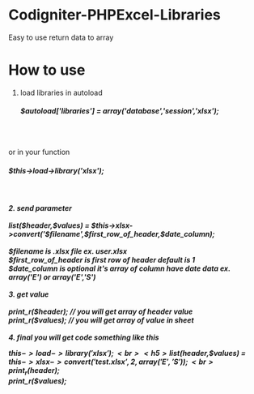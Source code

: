 # Codigniter-PHPExcel-Libraries
Easy to use return data to array

<h1>How to use</h1>

1. load libraries in autoload <br>
   <h5>$autoload['libraries'] = array('database','session','xlsx');<h5> <br>
or in your function <br>
<h5>$this->load->library('xlsx');<h5>
<br><br>
2. send parameter <br><br>
list($header,$values) = $this->xlsx->convert('<b>$filename</b>',<b>$first_row_of_header</b>,<b>$date_column</b>); <br><br>
<b>$filename</b> is .xlsx file ex. <b>user.xlsx</b> <br>
<b>$first_row_of_header</b> is first row of header default is <b>1</b> <br>
<b>$date_column</b> is optional it's array of column have date data ex.<b> array('E') or array('E','S') </b><br><br>
3. get value <br><br>
print_r($header); // you will get array of header value <br>
print_r($values); // you will get array of value in sheet<br><br>
4. final you will get code something like this

$this->load->library('xlsx'); <br><h5>
list($header,$values) = $this->xlsx->convert('test.xlsx',2,array('E','S')); <br>
print_r($header); <br>
print_r($values); </h5><br><br>
